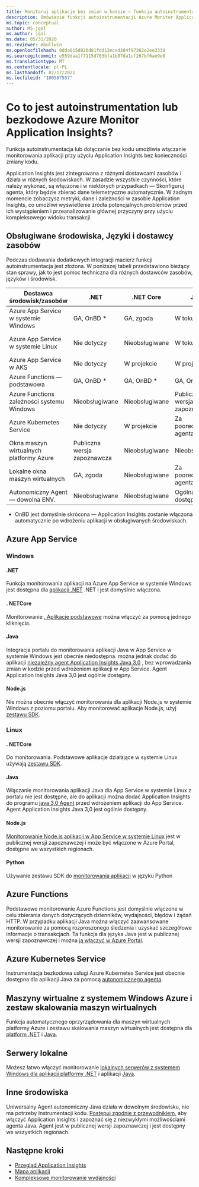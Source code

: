 ```yaml
---
title: Monitoruj aplikacje bez zmian w kodzie — funkcja autoinstrumentacja dla Azure Monitor Application Insights | Microsoft Docs
description: Omówienie funkcji autoinstrumentacji Azure Monitor Application Insights — zarządzanie wydajnością aplikacji bezkodowej
ms.topic: conceptual
author: MS-jgol
ms.author: jgol
ms.date: 05/31/2020
ms.reviewer: mbullwin
ms.openlocfilehash: 0dda015d820d81fdd13eced384f97362e2ee3339
ms.sourcegitcommit: e559daa1f7115d703bfa1b87da1cf267bf6ae9e8
ms.translationtype: MT
ms.contentlocale: pl-PL
ms.lasthandoff: 02/17/2021
ms.locfileid: "100587557"
---
```

# <a name="what-is-auto-instrumentation-or-codeless-attach---azure-monitor-application-insights"></a>Co to jest autoinstrumentation lub bezkodowe Azure Monitor Application Insights?

Funkcja autoinstrumentacja lub dołączanie bez kodu umożliwia włączanie monitorowania aplikacji przy użyciu Application Insights bez konieczności zmiany kodu.  

Application Insights jest zintegrowana z różnymi dostawcami zasobów i działa w różnych środowiskach. W zasadzie wszystkie czynności, które należy wykonać, są włączone i w niektórych przypadkach — Skonfiguruj agenta, który będzie zbierać dane telemetryczne automatycznie. W żadnym momencie zobaczysz metryki, dane i zależności w zasobie Application Insights, co umożliwi wyświetlenie źródła potencjalnych problemów przed ich wystąpieniem i przeanalizowanie głównej przyczyny przy użyciu kompleksowego widoku transakcji.

## <a name="supported-environments-languages-and-resource-providers"></a>Obsługiwane środowiska, Języki i dostawcy zasobów

Podczas dodawania dodatkowych integracji macierz funkcji autoinstrumentacja jest złożona. W poniższej tabeli przedstawiono bieżący stan sprawy, jak to jest pomoc techniczna dla różnych dostawców zasobów, języków i środowisk.

|Dostawca środowisk/zasobów          | .NET            | .NET Core       | Java            | Node.js         | Python          |
|---------------------------------------|-----------------|-----------------|-----------------|-----------------|-----------------|
|Azure App Service w systemie Windows           | GA, OnBD *       | GA, zgoda      | W toku     | W toku     | Nieobsługiwane   |
|Azure App Service w systemie Linux             | Nie dotyczy             | Nieobsługiwane   | W toku     | Publiczna wersja zapoznawcza  | Nieobsługiwane   |
|Azure App Service w AKS               | Nie dotyczy             | W projekcie       | W projekcie       | W projekcie       | Nieobsługiwane   |
|Azure Functions — podstawowa                | GA, OnBD *       | GA, OnBD *       | GA, OnBD *       | GA, OnBD *       | GA, OnBD *       |
|Azure Functions zależności systemu Windows | Nieobsługiwane   | Nieobsługiwane   | Publiczna wersja zapoznawcza  | Nieobsługiwane   | Nieobsługiwane   |
|Azure Kubernetes Service               | Nie dotyczy             | W projekcie       | Za poorednictwem agenta   | W projekcie       | Nieobsługiwane   |
|Okna maszyn wirtualnych platformy Azure                      | Publiczna wersja zapoznawcza  | Nieobsługiwane   | Nieobsługiwane   | Nieobsługiwane   | Nieobsługiwane   |
|Lokalne okna maszyn wirtualnych                | GA, zgoda      | Nieobsługiwane   | Za poorednictwem agenta   | Nieobsługiwane   | Nieobsługiwane   |
|Autonomiczny Agent — dowolna ENV.            | Nieobsługiwane   | Nieobsługiwane   | Ogólna dostępność              | Nieobsługiwane   | Nieobsługiwane   |

* OnBD jest domyślnie skrócona — Application Insights zostanie włączona automatycznie po wdrożeniu aplikacji w obsługiwanych środowiskach. 

## <a name="azure-app-service"></a>Azure App Service

### <a name="windows"></a>Windows

#### <a name="net"></a>.NET
Funkcja monitorowania aplikacji na Azure App Service w systemie Windows jest dostępna dla [aplikacji .NET](./azure-web-apps.md?tabs=net) .NET i jest domyślnie włączona.

#### <a name="netcore"></a>. NETCore
Monitorowanie [. Aplikacje podstawowe](https://docs.microsoft.com/azure/azure-monitor/app/azure-web-apps?tabs=netcore) można włączyć za pomocą jednego kliknięcia.

#### <a name="java"></a>Java
Integracja portalu do monitorowania aplikacji Java w App Service w systemie Windows jest obecnie niedostępna. można jednak dodać do aplikacji [niezależny agent Application Insights Java 3,0](https://docs.microsoft.com/azure/azure-monitor/app/java-in-process-agent) , bez wprowadzania zmian w kodzie przed wdrożeniem aplikacji w App Service. Agent Application Insights Java 3,0 jest ogólnie dostępny.

#### <a name="nodejs"></a>Node.js
Nie można obecnie włączyć monitorowania dla aplikacji Node.js w systemie Windows z poziomu portalu. Aby monitorować aplikacje Node.js, użyj [zestawu SDK](https://docs.microsoft.com/azure/azure-monitor/app/nodejs).

### <a name="linux"></a>Linux

#### <a name="netcore"></a>. NETCore
Do monitorowania. Podstawowe aplikacje działające w systemie Linux używają [zestawu SDK](https://docs.microsoft.com/azure/azure-monitor/app/asp-net-core).

#### <a name="java"></a>Java 
Włączanie monitorowania aplikacji Java dla App Service w systemie Linux z portalu nie jest dostępne, ale do aplikacji można dodać Application Insights do programu [java 3,0 Agent](https://docs.microsoft.com/azure/azure-monitor/app/java-in-process-agent) przed wdrożeniem aplikacji do App Service. Agent Application Insights Java 3,0 jest ogólnie dostępny.

#### <a name="nodejs"></a>Node.js
[Monitorowanie Node.js aplikacji w App Service w systemie Linux](https://docs.microsoft.com/azure/azure-monitor/app/azure-web-apps?tabs=nodejs) jest w publicznej wersji zapoznawczej i może być włączone w Azure Portal, dostępne we wszystkich regionach. 

#### <a name="python"></a>Python
Używanie zestawu SDK do [monitorowania aplikacji](https://docs.microsoft.com/azure/azure-monitor/app/opencensus-python) w języku Python 

## <a name="azure-functions"></a>Azure Functions

Podstawowe monitorowanie Azure Functions jest domyślnie włączone w celu zbierania danych dotyczących dzienników, wydajności, błędów i żądań HTTP. W przypadku aplikacji Java można włączyć zaawansowane monitorowanie za pomocą rozproszonego śledzenia i uzyskać szczegółowe informacje o transakcjach. Ta funkcja dla języka Java jest w publicznej wersji zapoznawczej i można [ją włączyć w Azure Portal](./monitor-functions.md).

## <a name="azure-kubernetes-service"></a>Azure Kubernetes Service

Instrumentacja bezkodowa usługi Azure Kubernetes Service jest obecnie dostępna dla aplikacji Java za pomocą [autonomicznego agenta](./java-in-process-agent.md). 

## <a name="azure-windows-vms-and-virtual-machine-scale-set"></a>Maszyny wirtualne z systemem Windows Azure i zestaw skalowania maszyn wirtualnych

Funkcja automatycznego oprzyrządowania dla maszyn wirtualnych platformy Azure i zestawu skalowania maszyn wirtualnych jest dostępna dla [platform .NET](./azure-vm-vmss-apps.md) i [Java](https://docs.microsoft.com/azure/azure-monitor/app/java-in-process-agent).  

## <a name="on-premises-servers"></a>Serwery lokalne
Możesz łatwo włączyć monitorowanie [lokalnych serwerów z systemem Windows dla aplikacji platformy .NET](./status-monitor-v2-overview.md) i aplikacji [Java](./java-in-process-agent.md).

## <a name="other-environments"></a>Inne środowiska
Uniwersalny Agent autonomiczny Java działa w dowolnym środowisku, nie ma potrzeby Instrumentacji kodu. [Postępuj zgodnie z przewodnikiem,](./java-in-process-agent.md) aby włączyć Application Insights i zapoznać się z niezwykłymi możliwościami agenta Java. Agent jest w publicznej wersji zapoznawczej i jest dostępny we wszystkich regionach. 

## <a name="next-steps"></a>Następne kroki

* [Przegląd Application Insights](./app-insights-overview.md)
* [Mapa aplikacji](./app-map.md)
* [Kompleksowe monitorowanie wydajności](../app/tutorial-performance.md)

